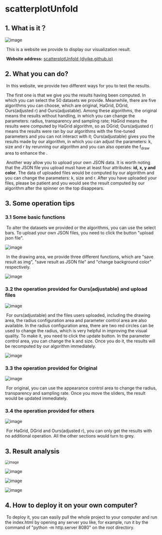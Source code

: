 # scatterplotUnfold

## 1. What is it？

![image](https://github.com/diyike/ImagesStore/blob/main/scatterplotUnfold/cover.jpg?raw=true)

​	This is a website we provide to display our visualization result. 

​	**Website address:** [scatterplotUnfold (diyike.github.io)](https://diyike.github.io/scatterplotUnfold/)

## 2. What you can do?

​	In this website, we provide two different ways for you to test the results. 

​	The first one is that we give you the results having been computed. In which you can select the 50 datasets we provide.  Meanwhile, there are five algorithms you can choose, which are original, HaGrid, DGrid, Ours(adjusted r) and Ours(adjustable). Among these algorithms, the original means the results without handling, in which you can change the parameters: radius, transparency and sampling rate; HaGrid means the results were computed by HaGrid algorithm, so as DGrid; Ours(adjusted r) means the results were ran by our algorithms with the fine-tuned parameters and you can not interact with it;  Ours(adjustable) gives you the results made by our algorithm, in which you can adjust the parameters: k, size and r by rerunning our algorithm and you can also operate the  f<sub>draw</sub>  area to enhance the .

​	Another way allow you to upload your own JSON data. It is worth noting that the JSON file you upload must have at least four attributes: **id, x, y and color**. The data of uploaded files would be computed by our algorithm and you can change the parameters: k, size and r. After you have uploaded your files, please be patient and you would see the result computed by our algorithm after the spinner on the top disappears.

## 3. Some operation tips

### 3.1  Some basic functions

​	To alter the datasets we provided or the algorithms, you can use the select bars. To upload your own JSON files, you need to click the button "upload json file".

![image](https://github.com/diyike/ImagesStore/blob/main/scatterplotUnfold/select_bar.jpg?raw=true)

​	In the drawing area, we provide three different functions, which are "save result as img", "save result as JSON file" and "change background color" respectively.

![image](https://github.com/diyike/ImagesStore/blob/main/scatterplotUnfold/color_contrast.png?raw=true)

### 3.2 the operation provided for Ours(adjustable) and upload files

![image](https://github.com/diyike/ImagesStore/blob/main/scatterplotUnfold/ours(adjustable).jpg?raw=true)

​	For ours(adjustable) and the files users uploaded, including the drawing area, the radius configuration area and parameter control area are also available.  In the radius configuration area, there are two red circles can be used to change the radius, which is very helpful in improving the visual quality. To make it, you need to click the update button. In the parameter control area, you can change the k and size. Once you do it, the results will be recomputed by our algorithm immediately. 

![image](https://github.com/diyike/ImagesStore/blob/main/scatterplotUnfold/ours(adjustable)_handle.jpg?raw=true)

### 3.3  the operation provided for Original

![image](https://github.com/diyike/ImagesStore/blob/main/scatterplotUnfold/original.jpg?raw=true)

​	For original, you can use the appearance control area to change the radius, transparency and sampling rate. Once you move the sliders, the result would be updated immediately.

### 3.4 the operation provided for others

![image](https://github.com/diyike/ImagesStore/blob/main/scatterplotUnfold/others.jpg?raw=true)

​	For HaGrid, DGrid and Ours(adjusted r), you can only get the results with no additional operation. All the other sections would turn to grey.

## 3. Result analysis

<img src="https://github.com/diyike/ImagesStore/blob/main/scatterplotUnfold/quantitative_results.png?raw=true" alt="image" style="zoom:80%;" />

![image](https://github.com/diyike/ImagesStore/blob/main/scatterplotUnfold/teaser.png?raw=true)

![image](https://github.com/diyike/ImagesStore/blob/main/scatterplotUnfold/dataset_volume.png?raw=true)

![image](https://github.com/diyike/ImagesStore/blob/main/scatterplotUnfold/other_examples.png?raw=true)

## 4. How to deploy it on your own computer?

​	To deploy it, you can easily pull the whole project to your computer and run the index.html by opening any server you like, for example, run it by the command of "python -m http.server 8080" on the root directory. 